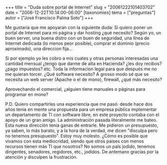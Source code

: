 +++
title = "Duda sobre portal de Internet"
slug = "20061222101403702"
date = "2006-12-22T10:14:00-06:00"
[taxonomies]
tema = ["preguntas"]
autor = ["José Francisco Palma Soto"]
+++

Me gustaría que me apoyaran con la siguiente duda: Si quiero poner un
portal de Internet para mi página y dar hosting ¿qué necesito? Según yo,
un buen server, una buena distro con un buen de seguridad, una línea de
Internet dedicada (lo menos peor posible), comprar el dominio (precio
aproximado), una direccion fija…

Si por ejemplo yo les cobro a mis cuates y otras personas interesadas
una cantidad mensual ¿tengo que darme de alta en Hacienda? ¿les doy
recibos? ¿pago impuestos? etc. Toda la informacion legal para que
después me no me quieran torcer. ¿Qué software necesito? A grosso modo
sé que se necesita un web server (Apache o el de mono), firewall, ¿qué
más necesito?

Aprovechando el comercial, ¿alguien tiene manuales o páginas para
programar en mono?

<!-- more -->
P.D. Quiero compartirles una experiencia que me pasó: desde hace dos
años tenía en mente una propuesta para un empresa pública implementar un
departamento de TI con software libre, en este proyecto contaba con el
apoyo de un gran amigo. La administración pasada literalmente me bateo.
Esta nueva dirección tenía ganas de entrarle. Me pidieron un
presupuesto, ya saben, lo más barato, y a la hora de la verdad, me dicen
"disculpa pero no tenemos presupuesto". Estoy muy molesto. ¿Cómo es
posible que vivamos con esta mediocridad, siendo que otros paises con
menos recursos tienen más TI que nosotros? No somos un país jodido,
tenemos dirigentes, senadores, regidores, etc., jodidos. De antemano
gracias por la atención y disculpen la frustración.
